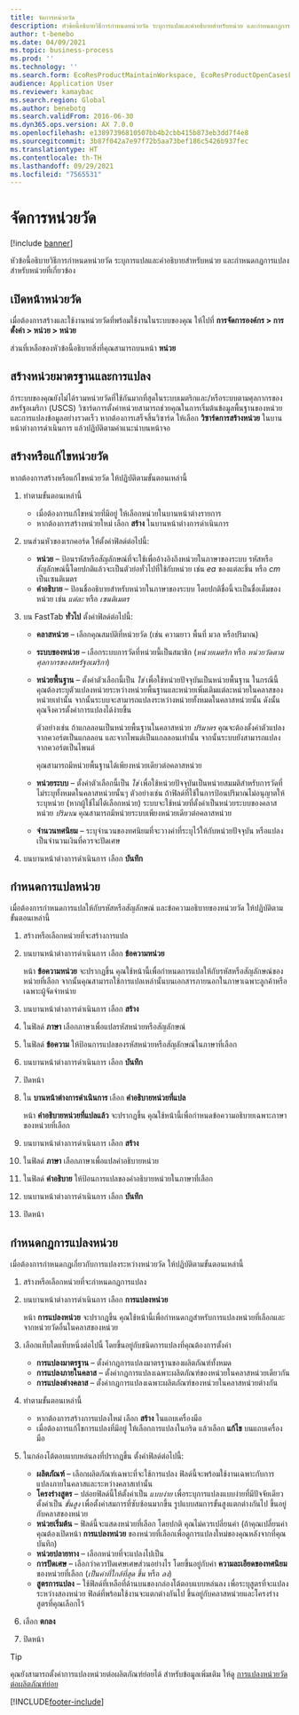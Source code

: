 ```yaml
---
title: จัดการหน่วยวัด
description: หัวข้อนี้อธิบายวิธีการกำหนดหน่วยวัด ระบุการแปลและคำอธิบายสำหรับหน่วย และกำหนดกฎการแปลงสำหรับหน่วยที่เกี่ยวข้อง
author: t-benebo
ms.date: 04/09/2021
ms.topic: business-process
ms.prod: ''
ms.technology: ''
ms.search.form: EcoResProductMaintainWorkspace, EcoResProductOpenCasesFormPart, UnitOfMeasure, UnitOfMeasureReportingTranslation, UnitOfMeasureTranslation, UnitOfMeasureConversion, UnitOfMeasureConversionEditOrCreate, UnitOfMeasureLookup, UnitOfMeasureCalculator, UnitOfMeasureWizard, UnitOfMeasureLookupTest
audience: Application User
ms.reviewer: kamaybac
ms.search.region: Global
ms.author: benebotg
ms.search.validFrom: 2016-06-30
ms.dyn365.ops.version: AX 7.0.0
ms.openlocfilehash: e13897396810507bb4b2cbb415b873eb3dd7f4e8
ms.sourcegitcommit: 3b87f042a7e97f72b5aa73bef186c5426b937fec
ms.translationtype: HT
ms.contentlocale: th-TH
ms.lasthandoff: 09/29/2021
ms.locfileid: "7565531"
---
```

# <a name="manage-units-of-measure"></a>จัดการหน่วยวัด

[!include [banner](../../includes/banner.md)]

หัวข้อนี้อธิบายวิธีการกำหนดหน่วยวัด ระบุการแปลและคำอธิบายสำหรับหน่วย และกำหนดกฎการแปลงสำหรับหน่วยที่เกี่ยวข้อง

## <a name="open-the-units-page"></a>เปิดหน้าหน่วยวัด

เมื่อต้องการสร้างและใช้งานหน่วยวัดที่พร้อมใช้งานในระบบของคุณ ให้ไปที่ **การจัดการองค์กร \> การตั้งค่า \> หน่วย \> หน่วย**

ส่วนที่เหลือของหัวข้อนี้อธิบายสิ่งที่คุณสามารถบนหน้า **หน่วย**

## <a name="create-standard-units-and-conversions"></a>สร้างหน่วยมาตรฐานและการแปลง

ถ้าระบบของคุณยังไม่ได้รวมหน่วยวัดที่ใช้กันมากที่สุดในระบบเมตริกและ/หรือระบบตามศุลกากรของสหรัฐอเมริกา (USCS) วิซาร์ดการตั้งค่าหน่วยสามารถช่วยคุณในการเริ่มต้นข้อมูลพื้นฐานของหน่วยและการแปลงข้อมูลอย่างรวดเร็ว หากต้องการเสร็จสิ้นวิซาร์ด ให้เลือก **วิซาร์ดการสร้างหน่วย** ในบานหน้าต่างการดำเนินการ แล้วปฏิบัติตามคําแนะนําบนหน้าจอ

## <a name="create-or-edit-a-unit-of-measure"></a>สร้างหรือแก้ไขหน่วยวัด

หากต้องการสร้างหรือแก้ไขหน่วยวัด ให้ปฏิบัติตามขั้นตอนเหล่านี้

1. ทำตามขั้นตอนเหล่านี้

    - เมื่อต้องการแก้ไขหน่วยที่มีอยู่ ให้เลือกหน่วยในบานหน้าต่างรายการ
    - หากต้องการสร้างหน่วยใหม่ เลือก **สร้าง** ในบานหน้าต่างการดำเนินการ

1. บนส่วนหัวของเรกคอร์ด ให้ตั้งค่าฟิลด์ต่อไปนี้:

    - **หน่วย** – ป้อนรหัสหรือสัญลักษณ์ที่จะใช้เพื่ออ้างอิงถึงหน่วยในภาษาของระบบ รหัสหรือสัญลักษณ์นี้โดยปกติแล้วจะเป็นตัวย่อทั่วไปที่ใช้กับหน่วย เช่น *ea* ของแต่ละชิ้น หรือ *cm* เป็นเซนติเมตร
    - **คำอธิบาย** – ป้อนชื่ออธิบายสำหรับหน่วยในภาษาของระบบ โดยปกติชื่อนี้จะเป็นชื่อเต็มของหน่วย เช่น *แต่ละ* หรือ *เซนติเมตร*

1. บน FastTab **ทั่วไป** ตั้งค่าฟิลด์ต่อไปนี้:<!-- KFM: confirm this:    - **Fixed unit assignment** and **Fixed unit** – These fields have an effect only if you're using the Microsoft Retail Essentials product. If the current unit can be mapped to one of the fixed units that are used by Retail Essentials, set the **Fixed unit assignment** option to *Yes*. Then select the fixed unit in the **Fixed unit** field. -->

    - **คลาสหน่วย** – เลือกคุณสมบัติที่หน่วยวัด (เช่น ความยาว พื้นที่ มวล หรือปริมาณ)
    - **ระบบของหน่วย** – เลือกระบบการวัดที่หน่วยนี้เป็นสมาชิก (*หน่วยเมตริก* หรือ *หน่วยวัดตามศุลกากรของสหรัฐอเมริกา*)
    - **หน่วยพื้นฐาน** – ตั้งค่าตัวเลือกนี้เป็น *ใช่* เพื่อใช้หน่วยปัจจุบันเป็นหน่วยพื้นฐาน ในกรณีนี้ คุณต้องระบุตัวแปลงหน่วยระหว่างหน่วยพื้นฐานและหน่วยเพิ่มเติมแต่ละหน่วยในคลาสของหน่วยเท่านั้น จากนั้นระบบจะสามารถแปลงระหว่างหน่วยทั้งหมดในคลาสหน่วยนั้น ดังนั้น คุณจึงควรตั้งค่าการแปลงได้ง่ายขึ้น

        ตัวอย่างเช่น ถ้าแกลลอนเป็นหน่วยพื้นฐานในคลาสหน่วย *ปริมาตร* คุณจะต้องตั้งค่าตัวแปลงจากควอร์ตเป็นแกลลอน และจากไพนต์เป็นแกลลอนเท่านั้น จากนั้นระบบยังสามารถแปลงจากควอร์ตเป็นไพนต์

        คุณสามารถมีหน่วยพื้นฐานได้เพียงหน่วยเดียวต่อคลาสหน่วย

    - **หน่วยระบบ** – ตั้งค่าตัวเลือกนี้เป็น *ใช่* เพื่อใช้หน่วยปัจจุบันเป็นหน่วยสมมติสำหรับการวัดที่ไม่ระบุทั้งหมดในคลาสหน่วยนั้นๆ ตัวอย่างเช่น ถ้าฟิลด์ที่ใช้ในการป้อนปริมาณไม่อนุญาตให้ระบุหน่วย (หากผู้ใช้ไม่ได้เลือกหน่วย) ระบบจะใช้หน่วยที่ตั้งค่าเป็นหน่วยระบบของคลาสหน่วย *ปริมาณ* คุณสามารถมีหน่วยระบบเพียงหน่วยเดียวต่อคลาสหน่วย
    - **จํานวนทศนิยม** – ระบุจํานวนของทศนิยมที่จะวางค่าที่ระบุไว้ให้กับหน่วยปัจจุบัน หรือแปลงเป็นจํานวนเงินที่ควรจะปัดเศษ

1. บนบานหน้าต่างการดำเนินการ เลือก **บันทึก**

## <a name="define-unit-translations"></a>กำหนดการแปลหน่วย

เมื่อต้องการกําหนดการแปลให้กับรหัสหรือสัญลักษณ์ และข้อความอธิบายของหน่วยวัด ให้ปฏิบัติตามขั้นตอนเหล่านี้

1. สร้างหรือเลือกหน่วยที่จะสร้างการแปล
1. บนบานหน้าต่างการดำเนินการ เลือก **ข้อความหน่วย**

    หน้า **ข้อความหน่วย** จะปรากฏขึ้น คุณใช้หน้านี้เพื่อกําหนดการแปลให้กับรหัสหรือสัญลักษณ์ของหน่วยที่เลือก จากนั้นคุณสามารถใช้การแปลเหล่านั้นบนเอกสารภายนอกในภาษาเฉพาะลูกค้าหรือเฉพาะผู้จัดจำหน่าย

1. บนบานหน้าต่างการดำเนินการ เลือก **สร้าง**
1. ในฟิลด์ **ภาษา** เลือกภาษาเพื่อแปลรหัสหน่วยหรือสัญลักษณ์
1. ในฟิลด์ **ข้อความ** ให้ป้อนการแปลของรหัสหน่วยหรือสัญลักษณ์ในภาษาที่เลือก
1. บนบานหน้าต่างการดำเนินการ เลือก **บันทึก**
1. ปิดหน้า
1. ใน **บานหน้าต่างการดำเนินการ** เลือก **คำอธิบายหน่วยที่แปล**

    หน้า **คำอธิบายหน่วยที่แปลแล้ว** จะปรากฏขึ้น คุณใช้หน้านี้เพื่อกําหนดข้อความอธิบายเฉพาะภาษาของหน่วยที่เลือก

1. บนบานหน้าต่างการดำเนินการ เลือก **สร้าง**
1. ในฟิลด์ **ภาษา** เลือกภาษาเพื่อแปลคำอธิบายหน่วย
1. ในฟิลด์ **คำอธิบาย** ให้ป้อนการแปลของคำอธิบายหน่วยในภาษาที่เลือก
1. บนบานหน้าต่างการดำเนินการ เลือก **บันทึก**
1. ปิดหน้า

## <a name="define-unit-conversion-rules"></a>กำหนดกฎการแปลงหน่วย

เมื่อต้องการกําหนดกฎเกี่ยวกับการแปลงระหว่างหน่วยวัด ให้ปฏิบัติตามขั้นตอนเหล่านี้

1. สร้างหรือเลือกหน่วยที่จะกำหนดกฎการแปลง
1. บนบานหน้าต่างการดำเนินการ เลือก **การแปลงหน่วย**

    หน้า **การแปลงหน่วย** จะปรากฏขึ้น คุณใช้หน้านี้เพื่อกำหนดกฎสำหรับการแปลงหน่วยที่เลือกและจากหน่วยวัดอื่นในคลาสของหน่วย

1. เลือกแท็บใดแท็บหนึ่งต่อไปนี้ โดยขึ้นอยู่กับชนิดการแปลงที่คุณต้องการตั้งค่า

    - **การแปลงมาตรฐาน** – ตั้งค่ากฎการแปลงมาตรฐานของผลิตภัณฑ์ทั้งหมด
    - **การแปลงภายในคลาส** – ตั้งค่ากฎการแปลงเฉพาะผลิตภัณฑ์ของหน่วยในคลาสหน่วยเดียวกัน
    - **การแปลงต่างคลาส** – ตั้งค่ากฎการแปลงเฉพาะผลิตภัณฑ์ของหน่วยในคลาสหน่วยต่างกัน

1. ทำตามขั้นตอนเหล่านี้

    - หากต้องการสร้างการแปลงใหม่ เลือก **สร้าง** ในแถบเครื่องมือ
    - เมื่อต้องการแก้ไขการแปลงที่มีอยู่ ให้เลือกการแปลงในกริด แล้วเลือก **แก้ไข** บนแถบเครื่องมือ

1. ในกล่องโต้ตอบแบบหล่นลงที่ปรากฏขึ้น ตั้งค่าฟิลด์ต่อไปนี้:

    - **ผลิตภัณฑ์** – เลือกผลิตภัณฑ์เฉพาะที่จะใช้การแปลง ฟิลด์นี้จะพร้อมใช้งานเฉพาะกับการแปลงภายในคลาสและระหว่างคลาสเท่านั้น
    - **โครงร่างสูตร** – ปล่อยฟิลด์นี้ให้ตั้งค่าเป็น *แบบง่าย* เพื่อระบุการแปลงแบบง่ายที่มีปัจจัยเดียว ตั้งค่าเป็น *ขั้นสูง* เพื่อตั้งค่าสมการที่ซับซ้อนมากขึ้น รูปแบบสมการขั้นสูงแตกต่างกันไป ขึ้นอยู่กับคลาสของหน่วย
    - **หน่วยเริ่มต้น** – ฟิลด์นี้จะแสดงหน่วยที่เลือก โดยปกติ คุณไม่ควรเปลี่ยนค่า (ถ้าคุณเปลี่ยนค่า คุณต้องเปิดหน้า **การแปลงหน่วย** ของหน่วยที่เลือกเพื่อดูการแปลงใหม่ของคุณหลังจากที่คุณบันทึก)
    - **หน่วยปลายทาง** – เลือกหน่วยที่จะแปลงไปเป็น
    - **การปัดเศษ** – เลือกว่าควรปัดเศษเศษส่วนอย่างไร โดยขึ้นอยู่กับค่า **ความละเอียดของทศนิยม** ของหน่วยที่เลือก (*เป็นค่าที่ใกล้ที่สุด* *ขึ้น* หรือ *ลง*)
    - **สูตรการแปลง** – ใช้ฟิลด์ที่เหลือที่ด้านบนของกล่องโต้ตอบแบบหล่นลง เพื่อระบุสูตรที่จะแปลงระหว่างสองหน่วย ฟิลด์ที่พร้อมใช้งานจะแตกต่างกันไป ขึ้นอยู่กับคลาสหน่วยและโครงร่างสูตรที่คุณเลือกไว้

1. เลือก **ตกลง**
1. ปิดหน้า

> [!TIP]
> คุณยังสามารถตั้งค่าการแปลงหน่วยต่อผลิตภัณฑ์ย่อยได้ สำหรับข้อมูลเพิ่มเติม ให้ดู [การแปลงหน่วยวัดต่อผลิตภัณฑ์ย่อย](../uom-conversion-per-product-variant.md)

[!INCLUDE[footer-include](../../../includes/footer-banner.md)]
